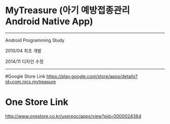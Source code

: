 # MyTreasure (아기 예방접종관리 Android Native App)
---------------------------------------------------------------

Android Programming Study

2010/04 최초 개발

2014/11 디자인 수정

---------------------------------------------------------------

#Google Store Link
https://play.google.com/store/apps/details?id=com.nics.mytreasure

# One Store Link
http://www.onestore.co.kr/userpoc/apps/view?pid=0000024364
